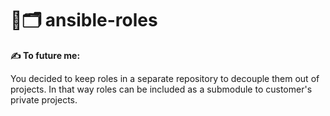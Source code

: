 # 🧩🗂️ ansible-roles

**✍️ To future me:**  

You decided to keep roles in a separate repository to decouple them out of projects. In that way roles can be included as a submodule to customer's private projects.

